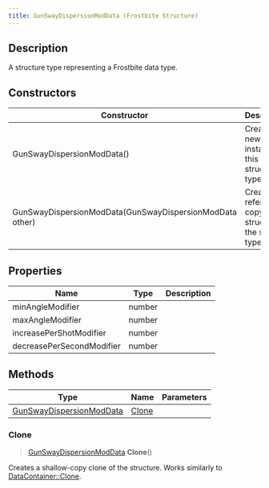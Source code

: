 ```yaml
---
title: GunSwayDispersionModData (Frostbite Structure)
---
```

## Description

A structure type representing a Frostbite data type.

## Constructors

| Constructor                                              | Description                                              |
| -------------------------------------------------------- | -------------------------------------------------------- |
| GunSwayDispersionModData()                               | Create a new instance of this structure type.            |
| GunSwayDispersionModData(GunSwayDispersionModData other) | Create a reference copy of a structure of the same type. |

## Properties

| Name                      | Type   | Description |
| ------------------------- | ------ | ----------- |
| minAngleModifier          | number |             |
| maxAngleModifier          | number |             |
| increasePerShotModifier   | number |             |
| decreasePerSecondModifier | number |             |

## Methods

| Type                                                 | Name            | Parameters |
| ---------------------------------------------------- | --------------- | ---------- |
| [GunSwayDispersionModData](GunSwayDispersionModData) | [Clone](#clone) |            |

### Clone

> [GunSwayDispersionModData](GunSwayDispersionModData) **Clone**()

Creates a shallow-copy clone of the structure. Works similarly to [DataContainer::Clone](/vext/ref/cls/shr/datacontainer#clone).
